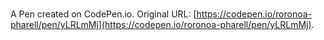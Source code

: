 # 

A Pen created on CodePen.io. Original URL: [https://codepen.io/roronoa-pharell/pen/yLRLmMj](https://codepen.io/roronoa-pharell/pen/yLRLmMj).

